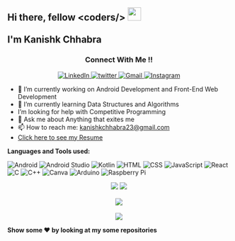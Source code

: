 <h2>Hi there, fellow &#60coders/&#62  <img src="https://raw.githubusercontent.com/MartinHeinz/MartinHeinz/master/wave.gif" width="30px"> 
<br><br>I'm Kanishk Chhabra</h2>

<h3 align="center">Connect With Me !!</h3> 
 
<p align="center">
  <a href="https://www.linkedin.com/in/kanishk-chhabra/" target="_blank">
  <img alt="LinkedIn" src="https://img.shields.io/badge/linkedin%20-%230077B5.svg?&style=for-the-badge&logo=linkedin&logoColor=white"/>
  </a>
  <a href="https://twitter.com/mrkc2303" target="_blank">
  <img src="https://img.shields.io/badge/twitter-%2300acee.svg?&style=for-the-badge&logo=twitter&logoColor=white" alt="twitter" />
  </a>
  <a href="mailto:kanishkchhabra23@gmail.com">
  <img alt="Gmail" src="https://img.shields.io/badge/Gmail-D14836?style=for-the-badge&logo=gmail&logoColor=white" /> 
  </a>
  <a href="https://www.instagram.com/kanishk_chhabra" target="_blank">
  <img src="https://img.shields.io/badge/Instagram-E4405F?style=for-the-badge&logo=instagram&logoColor=white" alt="Instagram" />
  </a>
</p> 

- 🔭 I’m currently working on Android Development and Front-End Web Development
- 🌱 I’m currently learning Data Structures and Algorithms
-  I’m looking for help with Competitive Programming
- 💬 Ask me about Anything that exites me
- 📫 How to reach me: kanishkchhabra23@gmail.com
- <a href = "https://drive.google.com/file/d/1z78R2rxDZOSAr7KbfR5o1eBUBIcu4A63/view?usp=sharing">Click here to see my Resume</a>

<strong>Languages and Tools used: </strong>


![Android](https://img.shields.io/badge/-Android-3DDC84?logo=android&logoColor=white&style=for-the-badge)
![Android Studio](https://img.shields.io/badge/-Android_Studio-3DDC84?logo=androidstudio&logoColor=white&style=for-the-badge)
![Kotlin](https://img.shields.io/badge/-Kotlin-7F52FF?logo=kotlin&logoColor=white&style=for-the-badge)
![HTML](https://img.shields.io/badge/-HTML-E34F26?logo=html5&logoColor=white&style=for-the-badge)
![CSS](https://img.shields.io/badge/-CSS-1572B6?logo=css3&logoColor=white&style=for-the-badge)
![JavaScript](https://img.shields.io/badge/-JavaScript-F7DF1E?logo=javascript&logoColor=white&style=for-the-badge)
![React](https://img.shields.io/badge/-ReactJs-61DAFB?logo=react&logoColor=white&style=for-the-badge)
![C](https://img.shields.io/badge/-00599C?logo=c&logoColor=white&style=for-the-badge)
![C++](https://img.shields.io/badge/-++-00599C?logo=c&logoColor=white&style=for-the-badge)
![Canva](https://img.shields.io/badge/-Canva-00C4CC?logo=canva&logoColor=white&style=for-the-badge)
![Arduino](https://img.shields.io/badge/-Arduino-00979D?logo=arduino&logoColor=white&style=for-the-badge)
![Raspberry Pi](https://img.shields.io/badge/-Raspberry_Pi-A22846?logo=raspberrypi&logoColor=white&style=for-the-badge)



<p align = "center">
<img src = "https://github-readme-stats.vercel.app/api?username=mrkc2303&show_icons=true&theme=dracula" />
<img src = "https://github-readme-stats.vercel.app/api/top-langs/?username=mrkc2303&theme=dracula" /> <br> <br> 
<img src="https://github-profile-summary-cards.vercel.app/api/cards/profile-details?username=mrkc2303&theme=dracula" /> <br> <br>
<img src="https://github-readme-streak-stats.herokuapp.com/?user=mrkc2303&theme=dracula&custom_title=streak-stats&hide_border=true&layout=compact" /><br>
</p>

<strong>Show some :heart: by looking at my some repositories</strong>
